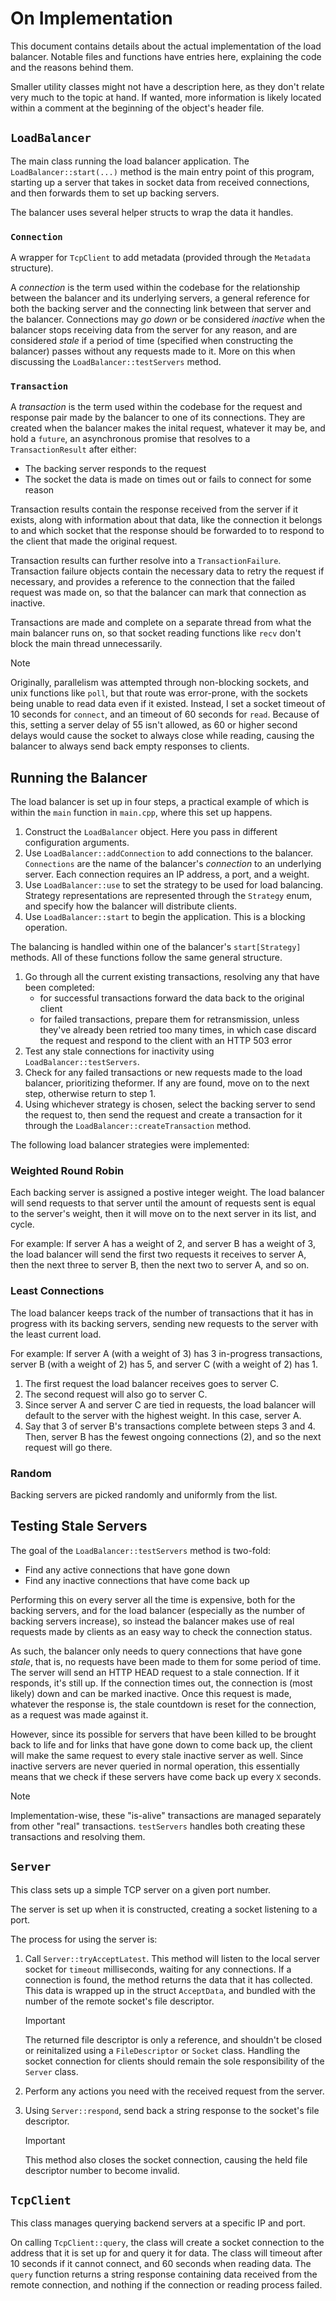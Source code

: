# On Implementation

This document contains details about the actual implementation of the load balancer.
Notable files and functions have entries here, explaining the code and the reasons behind them.

Smaller utility classes might not have a description here, as they don't relate very much to the topic at hand. If wanted, more information is likely located within a comment at the beginning of the object's header file.

## `LoadBalancer`

The main class running the load balancer application.
The `LoadBalancer::start(...)` method is the main entry point of this program, starting up a server that takes in socket data from received connections, and then forwards them to set up backing servers.

The balancer uses several helper structs to wrap the data it handles.

### `Connection`

A wrapper for `TcpClient` to add metadata (provided through the `Metadata` structure). 

A *connection* is the term used within the codebase for the relationship between the balancer and its underlying servers, a general reference for both the backing server and the connecting link between that server and the balancer. 
Connections may *go down* or be considered *inactive* when the balancer stops receiving data from the server for any reason, and are considered *stale* if a period of time (specified when constructing the balancer) passes without any requests made to it. More on this when discussing the `LoadBalancer::testServers` method.

### `Transaction`

A *transaction* is the term used within the codebase for the request and response pair made by the balancer to one of its connections. They are created when the balancer makes the inital request, whatever it may be, and  hold a `future`, an asynchronous promise that resolves to a `TransactionResult` after either:
- The backing server responds to the request
- The socket the data is made on times out or fails to connect for some reason

Transaction results contain the response received from the server if it exists, along with information about that data, like the connection it belongs to and which socket that the response should be forwarded to to respond to the client that made the original request.

Transaction results can further resolve into a `TransactionFailure`. Transaction failure objects contain the necessary data to retry the request if necessary, and provides a reference to the connection that the failed request was made on, so that the balancer can mark that connection as inactive.

Transactions are made and complete on a separate thread from what the main balancer runs on, so that socket reading functions like `recv` don't block the main thread unnecessarily.

> [!NOTE]
> Originally, parallelism was attempted through non-blocking sockets, and unix functions like `poll`, but that route was error-prone, with the sockets being unable to read data even if it existed.
> Instead, I set a socket timeout of 10 seconds for `connect`, and an timeout of 60 seconds for `read`. Because of this, setting a server delay of 55 isn't allowed, as 60 or higher second delays would cause the socket to always close while reading, causing the balancer to always send back empty responses to clients.


## Running the Balancer

The load balancer is set up in four steps, a practical example of which is within the `main` function in `main.cpp`, where this set up happens.
1. Construct the `LoadBalancer` object. Here you pass in different configuration arguments.
2. Use `LoadBalancer::addConnection` to add connections to the balancer. `Connections` are the name of the balancer's *connection* to an underlying server. Each connection requires an IP address, a port, and a weight.
3. Use `LoadBalancer::use` to set the strategy to be used for load balancing. Strategy representations are represented through the `Strategy` enum, and specify how the balancer will distribute clients.
4. Use `LoadBalancer::start` to begin the application. This is a blocking operation.

The balancing is handled within one of the balancer's `start[Strategy]` methods.
All of these functions follow the same general structure.
1. Go through all the current existing transactions, resolving any that have been completed:
   - for successful transactions forward the data back to the original client 
   - for failed transactions, prepare them for retransmission, unless they've already been retried too many times, in which case discard the request and respond to the client with an HTTP 503 error
2. Test any stale connections for inactivity using `LoadBalancer::testServers`.
3. Check for any failed transactions or new requests made to the load balancer, prioritizing theformer. If any are found, move on to the next step, otherwise return to step 1.
4. Using whichever strategy is chosen, select the backing server to send the request to, then send the request and create a transaction for it through the `LoadBalancer::createTransaction` method.

The following load balancer strategies were implemented:

### Weighted Round Robin

Each backing server is assigned a postive integer weight. The load balancer will send requests to that server until the amount of requests sent is equal to the server's weight, then it will move on to the next server in its list, and cycle.

For example:
If server A has a weight of 2, and server B has a weight of 3, the load balancer will send the first two requests it receives to server A, then the next three to server B, then the next two to server A, and so on.

### Least Connections

The load balancer keeps track of the number of transactions that it has in progress with its backing servers, sending new requests to the server with the least current load.

For example:
If server A (with a weight of 3) has 3 in-progress transactions, server B (with a weight of 2) has 5, and server C (with a weight of 2) has 1.
1. The first request the load balancer receives goes to server C.
2. The second request will also go to server C.
3. Since server A and server C are tied in requests, the load balancer will default to the server with the highest weight. In this case, server A.
4. Say that 3 of server B's transactions complete between steps 3 and 4. Then, server B has the fewest ongoing connections (2), and so the next request will go there.  

### Random

Backing servers are picked randomly and uniformly from the list.

## Testing Stale Servers

The goal of the `LoadBalancer::testServers` method is two-fold:
- Find any active connections that have gone down
- Find any inactive connections that have come back up

Performing this on every server all the time is expensive, both for the backing servers, and for the load balancer (especially as the number of backing servers increase), so instead the balancer makes use of real requests made by clients as an easy way to check the connection status. 

As such, the balancer only needs to query connections that have gone *stale*, that is, no requests have been made to them for some period of time.
The server will send an HTTP HEAD request to a stale connection. If it responds, it's still up. If the connection times out, the connection is (most likely) down and can be marked inactive. Once this request is made, whatever the response is, the stale countdown is reset for the connection, as a request was made against it.

However, since its possible for servers that have been killed to be brought back to life and for links that have gone down to come back up, the client will make the same request to every stale inactive server as well. Since inactive servers are never queried in normal operation, this essentially means that we check if these servers have come back up every `X` seconds.

> [!Note]
> Implementation-wise, these "is-alive" transactions are managed separately from other "real" transactions. 
> `testServers` handles both creating these transactions and resolving them.

## `Server`

This class sets up a simple TCP server on a given port number. 

The server is set up when it is constructed, creating a socket listening to a port.

The process for using the server is:
1. Call `Server::tryAcceptLatest`. This method will listen to the local server socket for `timeout` milliseconds, waiting for any connections. If a connection is found, the method returns the data that it has collected.
This data is wrapped up in the struct `AcceptData`, and bundled with the number of the remote socket's file descriptor.
   > [!IMPORTANT]
   > The returned file descriptor is only a reference, and shouldn't be closed or reinitalized using a `FileDescriptor` or `Socket` class. Handling the socket connection for clients should remain the sole responsibility of the `Server` class.

2. Perform any actions you need with the received request from the server.

3. Using `Server::respond`, send back a string response to the socket's file descriptor. 
   > [!IMPORTANT]
   > This method also closes the socket connection, causing the held file descriptor number to become invalid.

## `TcpClient`

This class manages querying backend servers at a specific IP and port. 

On calling `TcpClient::query`, the class will create a socket connection to the address that it is set up for and query it for data. The class will timeout after 10 seconds if it cannot connect, and 60 seconds when reading data. The `query` function returns a string response containing data received from the remote connection, and nothing if the connection or reading process failed.
